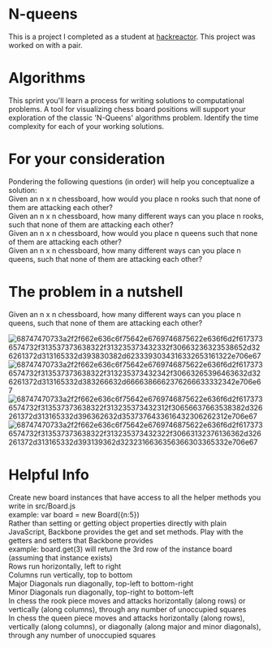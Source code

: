 # N-queens
This is a project I completed as a student at [hackreactor](http://hackreactor.com). This project was worked on with a pair.

# Algorithms
This sprint you'll learn a process for writing solutions to computational problems. A tool for visualizing chess board positions will support your exploration of the classic 'N-Queens' algorithms problem. Identify the time complexity for each of your working solutions.

# For your consideration
Pondering the following questions (in order) will help you conceptualize a solution: </br>
Given an n x n chessboard, how would you place n rooks such that none of them are attacking each other?</br>
Given an n x n chessboard, how many different ways can you place n rooks, such that none of them are attacking each other?</br>
Given an n x n chessboard, how would you place n queens such that none of them are attacking each other?</br>
Given an n x n chessboard, how many different ways can you place n queens, such that none of them are attacking each other?</br>


# The problem in a nutshell
Given an n x n chessboard, how many different ways can you place n queens, such that none of them are attacking each other?


![68747470733a2f2f662e636c6f75642e6769746875622e636f6d2f6173736574732f313537373638322f313235373432332f30663236323538652d326261372d313165332d393830382d6233393034316332653161322e706e67](https://user-images.githubusercontent.com/35877838/45191043-dbf26580-b1f5-11e8-8322-54bb832f9d72.png)
![68747470733a2f2f662e636c6f75642e6769746875622e636f6d2f6173736574732f313537373638322f313235373432342f30663265396463632d326261372d313165332d383266632d6666386662376266633332342e706e67](https://user-images.githubusercontent.com/35877838/45191064-fdebe800-b1f5-11e8-970e-f8634f29724d.png)
![68747470733a2f2f662e636c6f75642e6769746875622e636f6d2f6173736574732f313537373638322f313235373432312f30656637663538382d326261372d313165332d396362632d3537376433616432306262312e706e67](https://user-images.githubusercontent.com/35877838/45191076-1a882000-b1f6-11e8-8cda-f0499048654e.png)
![68747470733a2f2f662e636c6f75642e6769746875622e636f6d2f6173736574732f313537373638322f313235373432322f30663132376136362d326261372d313165332d393139362d3232316636356366303365332e706e67](https://user-images.githubusercontent.com/35877838/45191097-2d025980-b1f6-11e8-86ea-89b0bc8051a5.png)

# Helpful Info
Create new board instances that have access to all the helper methods you write in src/Board.js </br>
example: var board = new Board({n:5})</br>
Rather than setting or getting object properties directly with plain JavaScript, Backbone provides the get and set methods. Play with the getters and setters that Backbone provides</br>
example: board.get(3) will return the 3rd row of the instance board (assuming that instance exists)</br>
Rows run horizontally, left to right</br>
Columns run vertically, top to bottom</br>
Major Diagonals run diagonally, top-left to bottom-right</br>
Minor Diagonals run diagonally, top-right to bottom-left</br>
In chess the rook piece moves and attacks horizontally (along rows) or vertically (along columns), through any number of unoccupied squares</br>
In chess the queen piece moves and attacks horizontally (along rows), vertically (along columns), or diagonally (along major and minor diagonals), through any number of unoccupied squares</br>
